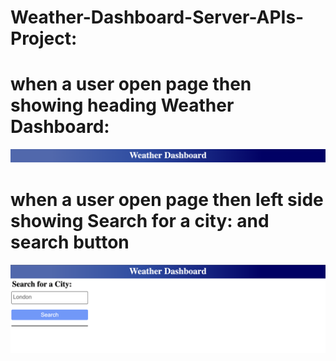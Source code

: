 # Weather-Dashboard-Server-APIs-Project:

# when a user open page then showing heading Weather Dashboard:
![alt](./images/img-1.png)

# when a user open page then left side showing Search for a city: and search button
![alt](./images/img-2.png)